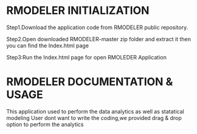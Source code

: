 # RMODELER INITIALIZATION

Step1.Download the application code from RMODELER public repository.




Step2.Open downloaded  RMODELER-master zip folder and extract it then you can find the Index.html page 





Step3:Run the Index.html page for open RMOLEDER Application


# RMODELER DOCUMENTATION & USAGE

This application used to perform the data analytics as well as statatical modeling 
User dont want to write the coding,we provided drag & drop option to perform the analytics
